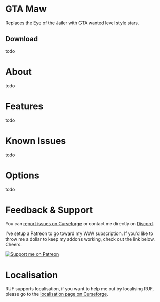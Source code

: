 # GTA Maw
Replaces the Eye of the Jailer with GTA wanted level style stars.

## Download
todo

# About
todo

# Features
todo

# Known Issues
todo


# Options
todo

# Feedback & Support

You can [report issues on Curseforge](TODO) or contact me directly on [Discord](https://discord.gg/99QZ6sd).

I've setup a Patreon to go toward my WoW subscription. If you'd like to throw me a dollar to keep my addons working, check out the link below. Cheers.

[![Support me on Patreon](https://c5.patreon.com/external/logo/become_a_patron_button.png "")](https://www.patreon.com/join/raeli "")

# Localisation

RUF supports localisation, if you want to help me out by localising RUF, please go to the [localisation page on Curseforge](TODO).
